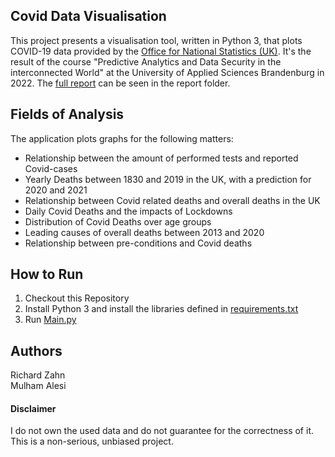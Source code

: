 ## Covid Data Visualisation
This project presents a visualisation tool, written in Python 3, that plots COVID-19 data provided by the [Office for National Statistics (UK)](https://www.ons.gov.uk/).
It's the result of the course "Predictive Analytics and Data Security in the interconnected World" at the University of Applied Sciences Brandenburg in 2022.
The [full report](report/covid-19-report.pdf) can be seen in the report folder.


## Fields of Analysis
The application plots graphs for the following matters:
* Relationship between the amount of performed tests and reported Covid-cases
* Yearly Deaths between 1830 and 2019 in the UK, with a prediction for 2020 and 2021
* Relationship between Covid related deaths and overall deaths in the UK
* Daily Covid Deaths and the impacts of Lockdowns
* Distribution of Covid Deaths over age groups
* Leading causes of overall deaths between 2013 and 2020
* Relationship between pre-conditions and Covid deaths

## How to Run
1. Checkout this Repository
2. Install Python 3 and install the libraries defined in [requirements.txt](requirements.txt)
3. Run [Main.py](Main.py)

## Authors
Richard Zahn\
Mulham Alesi


#### Disclaimer
I do not own the used data and do not guarantee for the correctness of it. This is a non-serious, unbiased project.